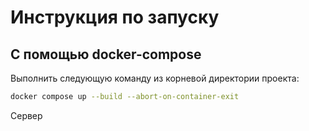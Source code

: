 # Инструкция по запуску
## С помощью docker-compose
Выполнить следующую команду из корневой директории проекта:
```bash
docker compose up --build --abort-on-container-exit
```
Сервер 